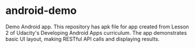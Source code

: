 # android-demo
Demo Android app.
This repository has apk file for app created from Lesson 2 of Udacity's Developing Android Apps curriculum.  The app demonstrates basic UI layout, making RESTful API calls and displaying results.
